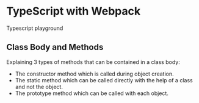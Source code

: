 # TypeScript with Webpack

Typescript playground

## Class Body and Methods

Explaining 3 types of methods that can be contained in a class body:
* The constructor method which is called during object creation.
* The static method which can be called directly with the help of a class and not the object.
* The prototype method which can be called with each object.